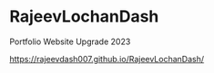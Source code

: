 # RajeevLochanDash
Portfolio Website Upgrade 2023

https://rajeevdash007.github.io/RajeevLochanDash/
